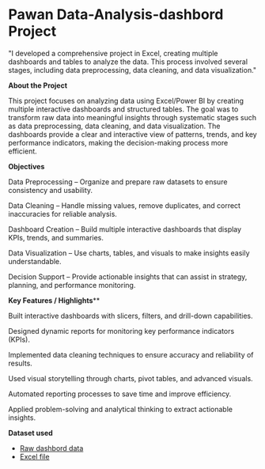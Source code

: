 # Pawan Data-Analysis-dashbord Project
"I developed a comprehensive project in Excel, creating multiple dashboards and tables to analyze the data. This process involved several stages, including data preprocessing, data cleaning, and data visualization."


**About the Project**

This project focuses on analyzing data using Excel/Power BI by creating multiple interactive dashboards and structured tables. The goal was to transform raw data into meaningful insights through systematic stages such as data preprocessing, data cleaning, and data visualization. The dashboards provide a clear and interactive view of patterns, trends, and key performance indicators, making the decision-making process more efficient.

**Objectives**

Data Preprocessing – Organize and prepare raw datasets to ensure consistency and usability.

Data Cleaning – Handle missing values, remove duplicates, and correct inaccuracies for reliable analysis.

Dashboard Creation – Build multiple interactive dashboards that display KPIs, trends, and summaries.

Data Visualization – Use charts, tables, and visuals to make insights easily understandable.

Decision Support – Provide actionable insights that can assist in strategy, planning, and performance monitoring.

**Key Features / Highlights****

Built interactive dashboards with slicers, filters, and drill-down capabilities.

Designed dynamic reports for monitoring key performance indicators (KPIs).

Implemented data cleaning techniques to ensure accuracy and reliability of results.

Used visual storytelling through charts, pivot tables, and advanced visuals.

Automated reporting processes to save time and improve efficiency.

Applied problem-solving and analytical thinking to extract actionable insights.

**Dataset used**

-  <a href="https://github.com/Pawan-rd-2005/Data-Analysis-dashbord/blob/main/MS_Dashboard%20-%20(2).pbix"> Raw dashbord data </a>
- <a href="https://github.com/Pawan-rd-2005/Data-Analysis-dashbord/blob/main/Mobile%20Sales%20Data.xlsx"> Excel file </a>

